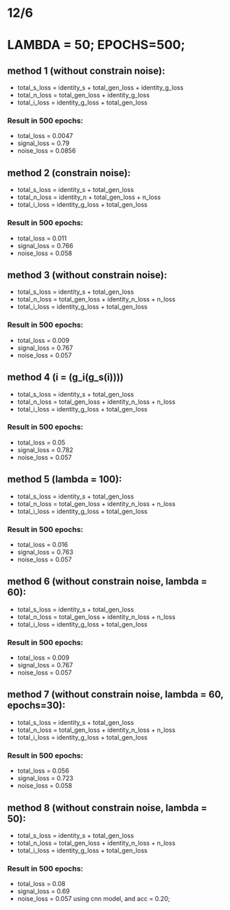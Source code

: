 # 12/6
# LAMBDA = 50; EPOCHS=500;


## method 1 (without constrain noise):

- total_s_loss = identity_s + total_gen_loss + identity_g_loss
- total_n_loss = total_gen_loss + identity_g_loss
- total_i_loss = identity_g_loss + total_gen_loss
### Result in 500 epochs:
- total_loss = 0.0047
- signal_loss = 0.79
- noise_loss = 0.0856

## method 2 (constrain noise):

- total_s_loss = identity_s + total_gen_loss
- total_n_loss = identity_n + total_gen_loss + n_loss
- total_i_loss = identity_g_loss + total_gen_loss

### Result in 500 epochs:

- total_loss = 0.011
- signal_loss = 0.766
- noise_loss = 0.058 


## method 3 (without constrain noise):
- total_s_loss = identity_s + total_gen_loss
- total_n_loss = total_gen_loss + identity_n_loss + n_loss
- total_i_loss = identity_g_loss + total_gen_loss

### Result in 500 epochs:

- total_loss = 0.009
- signal_loss = 0.767
- noise_loss = 0.057

## method 4 (i = (g_i(g_s(i))))

- total_s_loss = identity_s + total_gen_loss
- total_n_loss = total_gen_loss + identity_n_loss + n_loss
- total_i_loss = identity_g_loss + total_gen_loss

### Result in 500 epochs:

- total_loss = 0.05
- signal_loss = 0.782
- noise_loss = 0.057

## method 5 (lambda = 100):
- total_s_loss = identity_s + total_gen_loss
- total_n_loss = total_gen_loss + identity_n_loss + n_loss
- total_i_loss = identity_g_loss + total_gen_loss

### Result in 500 epochs:

- total_loss = 0.016
- signal_loss = 0.763
- noise_loss = 0.057

## method 6 (without constrain noise, lambda = 60):
- total_s_loss = identity_s + total_gen_loss
- total_n_loss = total_gen_loss + identity_n_loss + n_loss
- total_i_loss = identity_g_loss + total_gen_loss

### Result in 500 epochs:

- total_loss = 0.009
- signal_loss = 0.767
- noise_loss = 0.057

## method 7 (without constrain noise, lambda = 60, epochs=30):
- total_s_loss = identity_s + total_gen_loss
- total_n_loss = total_gen_loss + identity_n_loss + n_loss
- total_i_loss = identity_g_loss + total_gen_loss

### Result in 500 epochs:

- total_loss = 0.056
- signal_loss = 0.723
- noise_loss = 0.058

## method 8 (without constrain noise, lambda = 50):
- total_s_loss = identity_s + total_gen_loss
- total_n_loss = total_gen_loss + identity_n_loss + n_loss
- total_i_loss = identity_g_loss + total_gen_loss

### Result in 500 epochs:

- total_loss = 0.08
- signal_loss = 0.69
- noise_loss = 0.057
using cnn model, and acc = 0.20;

